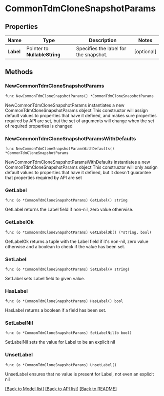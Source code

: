 # CommonTdmCloneSnapshotParams

## Properties

Name | Type | Description | Notes
------------ | ------------- | ------------- | -------------
**Label** | Pointer to **NullableString** | Specifies the label for the snapshot. | [optional] 

## Methods

### NewCommonTdmCloneSnapshotParams

`func NewCommonTdmCloneSnapshotParams() *CommonTdmCloneSnapshotParams`

NewCommonTdmCloneSnapshotParams instantiates a new CommonTdmCloneSnapshotParams object
This constructor will assign default values to properties that have it defined,
and makes sure properties required by API are set, but the set of arguments
will change when the set of required properties is changed

### NewCommonTdmCloneSnapshotParamsWithDefaults

`func NewCommonTdmCloneSnapshotParamsWithDefaults() *CommonTdmCloneSnapshotParams`

NewCommonTdmCloneSnapshotParamsWithDefaults instantiates a new CommonTdmCloneSnapshotParams object
This constructor will only assign default values to properties that have it defined,
but it doesn't guarantee that properties required by API are set

### GetLabel

`func (o *CommonTdmCloneSnapshotParams) GetLabel() string`

GetLabel returns the Label field if non-nil, zero value otherwise.

### GetLabelOk

`func (o *CommonTdmCloneSnapshotParams) GetLabelOk() (*string, bool)`

GetLabelOk returns a tuple with the Label field if it's non-nil, zero value otherwise
and a boolean to check if the value has been set.

### SetLabel

`func (o *CommonTdmCloneSnapshotParams) SetLabel(v string)`

SetLabel sets Label field to given value.

### HasLabel

`func (o *CommonTdmCloneSnapshotParams) HasLabel() bool`

HasLabel returns a boolean if a field has been set.

### SetLabelNil

`func (o *CommonTdmCloneSnapshotParams) SetLabelNil(b bool)`

 SetLabelNil sets the value for Label to be an explicit nil

### UnsetLabel
`func (o *CommonTdmCloneSnapshotParams) UnsetLabel()`

UnsetLabel ensures that no value is present for Label, not even an explicit nil

[[Back to Model list]](../README.md#documentation-for-models) [[Back to API list]](../README.md#documentation-for-api-endpoints) [[Back to README]](../README.md)


